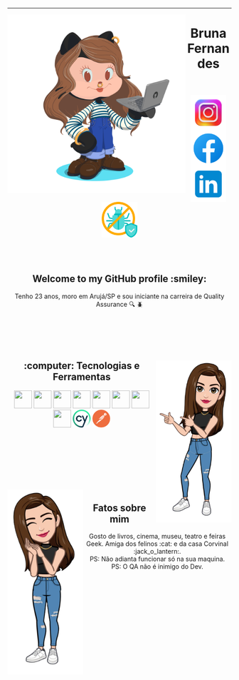 
<hr>
<img src="https://github.com/BruFS99/BruFS99/blob/0c98093d5a3e2c42656b01c48c1e6d7544157c91/octocat-1727356638326.png" align="left" width="400" height="400"/>

<div align="center" display="inline-block">
 
 <h1>Bruna Fernandes</h1>
 <br>
 <br>
 <a href="https://www.instagram.com/brufernandes_99/">
    <img width="80px" src="https://github.com/BruFS99/BruFS99/blob/main/icons8-instagram-3000.png" style="vertical-align:top;">
  </a> 
  <a href="https://www.facebook.com/BruFS0899">
    <img width="80px" src="https://github.com/BruFS99/BruFS99/blob/main/icons8-facebook-240.png" alt="twitter" style="vertical-align:top;">
  </a>
  <a href="https://www.linkedin.com/in/bruhf99/">
    <img width="80px" src="https://github.com/BruFS99/BruFS99/blob/main/icons8-linkedin-480.png" style="vertical-align:top;">
  </a>
   <a href="https://qabrunafernandes.netlify.app/">
    <img width="80px" src="https://github.com/BruFS99/BruFS99/blob/main/antivirus.png" style="vertical-align:top;">
  </a> 
</div> 

<br>
<br>
<br>

<div display="inline-block" align="center">
<h2>Welcome to my GitHub profile :smiley:</h2> 

Tenho 23 anos, moro em Arujá/SP e sou iniciante na carreira de Quality Assurance :mag: :beetle:


</div> 
 <br>
 <br>
 <br>
 <br>
 
 <div display="inline-block" align="center">
 <img width="170" height="364" align="right" src="https://github.com/BruFS99/BruFS99/blob/main/avatar2.png">
  <h2>:computer: Tecnologias e Ferramentas</h2>
   <code><img src="https://cdn.jsdelivr.net/gh/devicons/devicon/icons/react/react-original.svg" width="40" height="40"/></code>
   <code><img src="https://cdn.jsdelivr.net/gh/devicons/devicon/icons/git/git-original.svg" width="40" height="40"/></code>
   <code><img src="https://cdn.jsdelivr.net/gh/devicons/devicon/icons/javascript/javascript-original.svg" width="40" height="40"/></code>
   <code><img src="https://cdn.jsdelivr.net/gh/devicons/devicon/icons/npm/npm-original-wordmark.svg" width="40" height="40"/></code>
   <code><img src="https://cdn.jsdelivr.net/gh/devicons/devicon/icons/mongodb/mongodb-original.svg" width="40" height="40"/></code>
   <code><img src="https://cdn.jsdelivr.net/gh/devicons/devicon/icons/nodejs/nodejs-original.svg" width="40" height="40"/></code>
   <code><img src="https://cdn.jsdelivr.net/gh/devicons/devicon/icons/css3/css3-original.svg" width="40" height="40"/></code>
   <code><img src="https://cdn.jsdelivr.net/gh/devicons/devicon/icons/html5/html5-original.svg" width="40" height="40"/></code>
   <code><img src="https://github.com/BruFS99/BruFS99/blob/main/cypress.webp" width="40" height="40"/></code>
   <code><img src="https://github.com/BruFS99/BruFS99/blob/main/postman-icon.webp" width="40" height="40"/></code>
</div>


 <br>
 <br>
 <br>
 <br>

 <br>
 <br>
 <br>
 <br>

<img width="170" height="414" align="left" src="https://github.com/BruFS99/BruFS99/blob/main/avatar3.png">

 <div display="inline-block" align="center">
  <h2> Fatos sobre mim</h2>
Gosto de livros, cinema, museu, teatro e feiras Geek. Amiga dos felinos :cat: e da casa Corvinal :jack_o_lantern:.
<br>
PS: Não adianta funcionar só na sua maquina.
<br>
PS: O QA não é inimigo do Dev.
</div>
   

          
          

